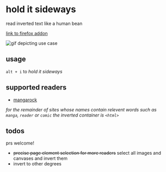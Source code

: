 hold it sideways
================
read inverted text like a human bean

[link to firefox addon](https://addons.mozilla.org/en-US/firefox/addon/hold-it-sideways/)

![gif depicting use case](https://media.giphy.com/media/l3mZidmRfCYlZjhFS/giphy.gif)

usage
-----
`alt + i` to *hold it sideways*

supported readers
-----------------
* [mangarock](https://mangarock.com/)

*for the remainder of sites whose names contain relevent words such as `manga`, `reader` or `comic` the inverted
container is `<html>`* 

todos
-----
prs welcome!

* ~~precise page element selection for more readers~~ select all images and canvases and invert them
* invert to other degrees

